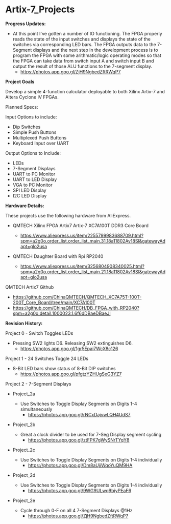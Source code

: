 # Artix-7_Projects


**Progress Updates:**
- At this point I've gotten a number of IO functioning. The FPGA properly reads the state of the input switches and displays the state of the switches via corresponding LED bars. The FPGA outputs data to the 7-Segment displays and the next step in the development process is to program the FPGA with some arithmatic/logic operating modes so that the FPGA can take data from switch input A and switch input B and output the result of those ALU functions to the 7-segment display.
  - https://photos.app.goo.gl/ZjH9NgbedZftRWqP7

**Project Goals**

Develop a simple 4-function calculator deployable to both Xilinx Artix-7 and Altera Cyclone IV FPGAs.

Planned Specs:

Input Options to include:
- Dip Switches 
- Simple Push Buttons
- Multiplexed Push Buttons
- Keyboard Input over UART

Output Options to Include:
- LEDs
- 7-Segment Displays
- UART to PC Monitor 
- UART to LED Display 
- VGA to PC Monitor
- SPI LED Display
- I2C LED Display

**Hardware Details:**

These projects use the following hardware from AliExpress.
- QMTECH Xilinx FPGA Artix7 Artix-7 XC7A100T DDR3 Core Board 
  - https://www.aliexpress.us/item/2255799983688709.html?spm=a2g0o.order_list.order_list_main.31.18a11802Av18Sl&gatewayAdapt=glo2usa

- QMTECH Daughter Board with Rpi RP2040
  - https://www.aliexpress.us/item/3256804908340025.html?spm=a2g0o.order_list.order_list_main.21.18a11802Av18Sl&gatewayAdapt=glo2usa

QMTECH Artix7 Github
- https://github.com/ChinaQMTECH/QMTECH_XC7A75T-100T-200T_Core_Board/tree/main/XC7A100T
- https://github.com/ChinaQMTECH/DB_FPGA_with_RP2040?spm=a2g0o.detail.1000023.1.6f6dDBaeDBaeJl

**Revision History:**

Project 0 - Switch Toggles LEDs
* Pressing SW2 lights D6. Releasing SW2 extinguishes D6.
  - https://photos.app.goo.gl/1gr5Epai7WcX8c126

Project 1 - 24 Switches Toggle 24 LEDs
* 8-Bit LED bars show status of 8-Bit DIP switches
  - https://photos.app.goo.gl/pfgtzYZHUgSeG3YZ7

Project 2 - 7-Segment Displays

- Project_2a
  - Use Switches to Toggle Display Segments on Digits 1-4 simultaneously
    - https://photos.app.goo.gl/rNCxDajvwLQH4UdS7

- Project_2b
  - Great a clock divider to be used for 7-Seg Display segment cycling
    - https://photos.app.goo.gl/ztFPK7gWySNrTYqY8
    
- Project_2c 
  - Use Switches to Toggle Display Segments on Digits 1-4 individually
    - https://photos.app.goo.gl/Dm8aUjjWqoYuQM9HA  

- Project_2d 
  - Use Switches to Toggle Display Segments on Digits 1-4 individually
    - https://photos.app.goo.gl/9WG9ULwq9biyPEaF6
      
- Project_2e
  - Cycle through 0-F on all 4 7-Segment Displays @1Hz
    - https://photos.app.goo.gl/ZjH9NgbedZftRWqP7

